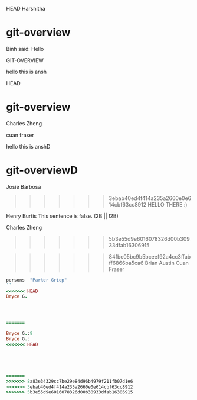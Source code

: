 
HEAD
Harshitha


# git-overview 
Binh said: Hello



GIT-OVERVIEW

hello this is ansh


 HEAD
# git-overview
Charles Zheng


cuan fraser



hello this is anshD

# git-overviewD
Josie Barbosa
>>>>>>> 3ebab40ed4f414a235a2660e0e614cbf63cc8912
HELLO THERE :)




Henry Burtis
This sentence is false.
(2B || !2B)

Charles Zheng
>>>>>>> 5b3e55d9e6016078326d00b30933dfab16306915

>>>>>>> 84fbc05bc9b5bceef92a4cc3ffabff6866ba5ca6
Brian Austin
Cuan Fraser

```ruby
persons  "Parker Griep"
``
<<<<<<< HEAD
Bryce G.




=======

Bryce G.:9
Bryce G.:
<<<<<<< HEAD





=======
>>>>>>> 8a83e34329cc7be29e84d96b4979f211fb07d1e6
>>>>>>> 3ebab40ed4f414a235a2660e0e614cbf63cc8912
>>>>>>> 5b3e55d9e6016078326d00b30933dfab16306915
